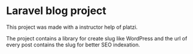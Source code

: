 # Laravel blog project

This project was made with a instructor help of platzi.

The project contains a library for create slug like WordPress and the url of every post contains
 the slug for better SEO indexation.
 
  
